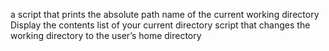 a script that prints the absolute path name of the current working directory
Display the contents list of your current directory
script that changes the working directory to the user’s home directory
